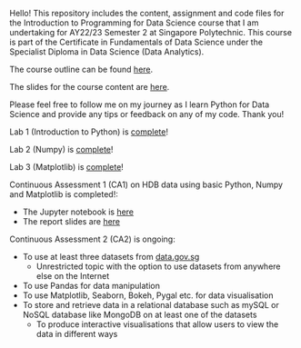 Hello! This repository includes the content, assignment and code files for the Introduction to Programming for Data Science course that I am undertaking for AY22/23 Semester 2 at Singapore Polytechnic. This course is part of the Certificate in Fundamentals of Data Science under the Specialist Diploma in Data Science (Data Analytics).

The course outline can be found [here](https://github.com/iyliahutta/Intro-to-Programming-for-DS/blob/master/AY2110%20s1%20IT8701%20IPDS%20Module%20Overview%20v001.pdf).

The slides for the course content are [here](https://github.com/iyliahutta/Intro-to-Programming-for-DS/tree/master/Slides).

Please feel free to follow me on my journey as I learn Python for Data Science and provide any tips or feedback on any of my code. Thank you!

Lab 1 (Introduction to Python) is [complete](https://github.com/iyliahutta/Intro-to-Programming-for-DS/blob/master/Lab%201/Lab%201.ipynb)!

Lab 2 (Numpy) is [complete](https://github.com/iyliahutta/Intro-to-Programming-for-DS/blob/master/Lab%202/Lab%202.ipynb)!

Lab 3 (Matplotlib) is [complete](https://github.com/iyliahutta/Intro-to-Programming-for-DS/blob/master/Lab%203/Lab%203.ipynb)!

Continuous Assessment 1 (CA1) on HDB data using basic Python, Numpy and Matplotlib is completed!:
* The Jupyter notebook is [here](https://github.com/iyliahutta/Intro-to-Programming-for-DS/blob/master/CA1/CA1.ipynb)
* The report slides are [here](https://github.com/iyliahutta/Intro-to-Programming-for-DS/blob/master/CA1/CA1%20Slides.pptx)

Continuous Assessment 2 (CA2) is ongoing: 
* To use at least three datasets from [data.gov.sg](data.gov.sg)
    * Unrestricted topic with the option to use datasets from anywhere else on the Internet
* To use Pandas for data manipulation
* To use Matplotlib, Seaborn, Bokeh, Pygal etc. for data visualisation
* To store and retrieve data in a relational database such as mySQL or NoSQL database like MongoDB on at least one of the datasets
    * To produce interactive visualisations that allow users to view the data in different ways